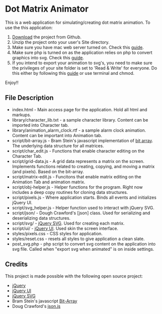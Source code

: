 Dot Matrix Animator
====================

This is a web application for simulating/creating dot matrix animation.  To use the this application:

1. [Download](https://github.com/smartlabs/Dot-Matrix-Animator/archives/master) the project from Github. 
2. Unzip the project onto your user's Site directory.  
3. Make sure you have mac web server turned on.  Check this [guide](http://www.macinstruct.com/node/112). 
4. Make sure php is turned on as the application relies on php to convert graphics into svg.  Check this [guide](http://foundationphp.com/tutorials/php_leopard.php).
5. If you intend to export your animation to svg's,  you need to make sure the privileges of your site folder is set to 'Read & Write' for everyone. Do this either by following this [guide](http://docs.info.apple.com/article.html?path=Mac/10.4/en/mh669.html) or use terminal and chmod. 

Enjoy!! 

File Description
----------------

* index.html - Main access page for the application.  Hold all html and markups. 
* library/character_lib.txt - a sample character library.  Content can be imported into Character tab. 
* library/animation_alarm_clock.rtf - a sample alarm clock animation. Content can be important into Animation tab. 
* script/bit-array.js - Bram Stein's javascript implementation of [bit array](https://github.com/bramstein/bit-array).  The underlying data structure for all matrices. 
* script/char_edit.js - Functions that enable character editing on the Character Tab. 
* script/grid-data.js - A grid data represents a matrix on the screen.  Implements functions related to creating, copying, and moving a matrix (and pixels).  Based on the bit-array. 
* script/matrix-edit.js - Funcitons that enable matrix editing on the Animation Tab and animation matrix. 
* script/obj-helper.js - Helper functions for the program.  Right now includes a deep copy routines for cloning data structures. 
* script/pixels.js - Where application starts. Binds all events and initializes jQuery UI. 
* script/svg_helper.js - Helper function used to interact with jQuery SVG. 
* script/json/ - Dough Crawford's [json] class. Used for serializing and deserializing data structures. 
* script/svg/ - [jQuery SVG](http://keith-wood.name/svg.html).  Used for creating each matrix. 
* script/ui/ - [jQuery UI](http://jqueryui.com/). Used skin the screen interface. 
* styles/pixels.css - CSS styles for application. 
* styles/reset.css - resets all styles to give application a clean slate. 
* post_svg.php - php script to convert svg content on the application into svg file.  Called when "export svg when animated" is on inside settings. 

Credits 
-------

This project is made possible with the following open source project: 

* [jQuery](http://jquery.com/)
* [jQuery UI](http://jqueryui.com/)
* [jQuery SVG](http://keith-wood.name/svg.html)
* Bram Stein's javascript [Bit-Array](https://github.com/bramstein/bit-array)
* Doug Crawford's [json.js](https://github.com/douglascrockford/JSON-js) 
